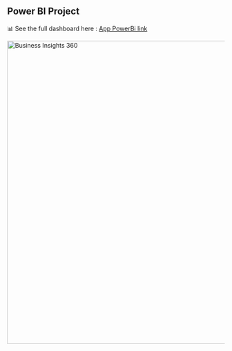 ## Power BI Project

📊 See the full dashboard here : [App PowerBi link](https://drive.google.com/file/d/11cpMeuJdrCuBUMIhG3e7xf4fWdk87acY/view?usp=drive_link)


<img width="1387" height="702" alt="Business Insights 360" src="https://github.com/user-attachments/assets/3265262f-b806-41f7-ad8c-8966bfa183c4" />
